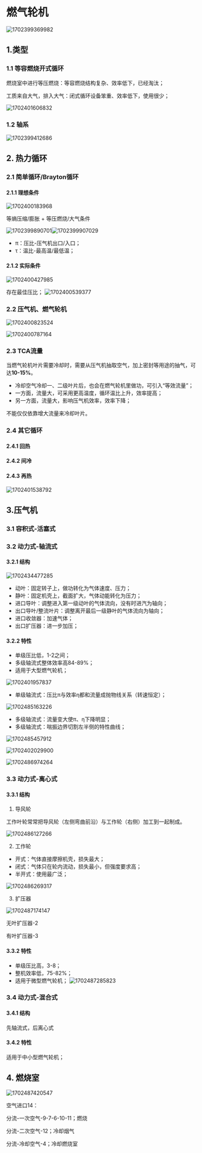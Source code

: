 # 燃气轮机

![1702399369982](image/gasturbine/1702399369982.png)

## 1.类型

### 1.1 等容燃烧开式循环

燃烧室中进行等压燃烧：等容燃烧结构复杂、效率低下，已经淘汰；

工质来自大气，排入大气：闭式循环设备笨重、效率低下，使用很少；

![1702401606832](image/gasturbine/1702401606832.png)

### 1.2 轴系

![1702399412686](image/gasturbine/1702399412686.png)

## 2. 热力循环

### 2.1 简单循环/Brayton循环

#### 2.1.1 理想条件

![1702400183968](image/gasturbine/1702400183968.png)

等熵压缩/膨胀 + 等压燃烧/大气条件

![1702399890701](image/gasturbine/1702399890701.png)![1702399907029](image/gasturbine/1702399907029.png)

* π：压比-压气机出口/入口；
* τ：温比-最高温/最低温；

#### 2.1.2 实际条件

![1702400427985](image/gasturbine/1702400427985.png)

存在最佳压比；
  ![1702400539377](image/gasturbine/1702400539377.png)

### 2.2 压气机、燃气轮机

![1702400823524](image/gasturbine/1702400823524.png)

![1702400787164](image/gasturbine/1702400787164.png)

### 2.3 TCA流量

当燃气轮机叶片需要冷却时，需要从压气机抽取空气，加上密封等用途的抽气，可达**10-15%**。

* 冷却空气冷却一、二级叶片后，也会在燃气轮机里做功，可引入“等效流量”；
* 一方面，流量大，可采用更高温度，循环温比上升，效率提高；
* 另一方面，流量大，影响压气机效率，效率下降；

不能仅仅依靠增大流量来冷却叶片。

### 2.4 其它循环

#### 2.4.1 回热

#### 2.4.2 间冷

#### 2.4.3 再热

![1702401538792](image/gasturbine/1702401538792.png)

## 3.压气机

### 3.1 容积式-活塞式

### 3.2 动力式-轴流式

#### 3.2.1 结构

![1702434477285](image/gasturbine/1702434477285.png)

* 动叶：固定转子上，做功转化为气体速度、压力；
* 静叶：固定机壳上，截面扩大，气体动能转化为压力；
* 进口导叶：调整进入第一级动叶的气体流向，没有时进汽为轴向；
* 出口导叶/整流叶片：调整离开最后一级静叶的气体流向为轴向；
* 进口收敛器：加速气体；
* 出口扩压器：进一步加压；

#### 3.2.2 特性

* 单级压比低，1-2之间；
* 多级轴流式整体效率高84-89%；
* 适用于大型燃气轮机；

![1702401957837](image/gasturbine/1702401957837.png)

* 单级轴流式：压比π与效率η都和流量成抛物线关系（转速恒定）；

![1702485163226](image/gasturbine/1702485163226.png)

* 多级轴流式：流量变大使π、η下降明显；
* 多级轴流式：喘振边界切割左半侧的特性曲线；

![1702485457912](image/gasturbine/1702485457912.png)

![1702402029900](image/gasturbine/1702402029900.png)

![1702486974264](image/gasturbine/1702486974264.png)

### 3.3 动力式-离心式

#### 3.3.1 结构

1. 导风轮

工作叶轮常常把导风轮（左侧弯曲前沿）与工作轮（右侧）加工到一起制成。

![1702486127266](image/gasturbine/1702486127266.png)

2. 工作轮

* 开式：气体直接摩擦机壳，损失最大；
* 闭式：气体只在轮内流动，损失最小，但强度要求高；
* 半开式：使用最广泛；

![1702486269317](image/gasturbine/1702486269317.png)

3. 扩压器

![1702487174147](image/gasturbine/1702487174147.png)

无叶扩压器-2

有叶扩压器-3

#### 3.3.2 特性

* 单级压比高，3-8；
* 整机效率低，75-82%；
* 适用于微型燃气轮机；
  ![1702487285823](image/gasturbine/1702487285823.png)

### 3.4 动力式-混合式

#### 3.4.1 结构

先轴流式，后离心式

#### 3.4.2 特性

适用于中小型燃气轮机；

## 4. 燃烧室

![1702487420547](image/gasturbine/1702487420547.png)

空气进口14：

分流-一次空气-9-7-6-10-11；燃烧

分流-二次空气-12；冷却烟气

分流-冷却空气-4；冷却燃烧室
